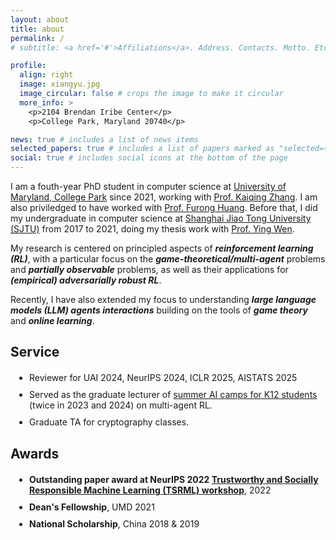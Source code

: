 ```yaml
---
layout: about
title: about
permalink: /
# subtitle: <a href='#'>Affiliations</a>. Address. Contacts. Motto. Etc.

profile:
  align: right
  image: xiangyu.jpg
  image_circular: false # crops the image to make it circular
  more_info: >
    <p>2104 Brendan Iribe Center</p>
    <p>College Park, Maryland 20740</p>

news: true # includes a list of news items
selected_papers: true # includes a list of papers marked as "selected={true}"
social: true # includes social icons at the bottom of the page
---
```


I am a fouth-year PhD student in computer science at [University of Maryland, College Park](https://www.cs.umd.edu) since 2021, working with [Prof. Kaiqing Zhang](https://kzhang66.github.io/index.html). I am also priviledged to have worked with [Prof. Furong Huang](https://furong-huang.com). Before that, I did my undergraduate in computer science at [Shanghai Jiao Tong University (SJTU)](https://en.sjtu.edu.cn/) from 2017 to 2021, doing my thesis work with [Prof. Ying Wen](https://yingwen.io).

My research is centered on principled aspects of ***reinforcement learning (RL)***, with a particular focus on the ***game-theoretical/multi-agent*** problems and ***partially observable*** problems, as well as their applications for ***(empirical) adversarially robust RL***. 

Recently, I have also extended my focus to understanding ***large language models (LLM) agents interactions*** building on the tools of ***game theory*** and ***online learning***.

<!-- awards-section -->

## Service
<ul style="margin-top: 20px; padding-left: 30px; list-style-type: disc;">
  <li style="margin-bottom: 10px;">Reviewer for UAI 2024, NeurIPS 2024, ICLR 2025, AISTATS 2025</li>
  <li style="margin-bottom: 10px;">Served as the graduate lecturer of <a href="https://inclusion.cs.umd.edu/outreach/aisummer" target="_blank">summer AI camps for K12 students</a> (twice in 2023 and 2024) on multi-agent RL.</li>
  <li style="margin-bottom: 10px;">Graduate TA for cryptography classes.</li>
</ul>

## Awards
<ul style="margin-top: 20px; padding-left: 30px; list-style-type: disc;">
  <li style="margin-bottom: 10px;"><strong>Outstanding paper award at NeurIPS 2022 <a href="https://tsrml2022.github.io" target="_blank">Trustworthy and Socially Responsible Machine Learning (TSRML) workshop</a></strong>, 2022</li>
  <li style="margin-bottom: 10px;"><strong>Dean's Fellowship</strong>, UMD 2021</li>
  <li style="margin-bottom: 10px;"><strong>National Scholarship</strong>, China 2018 & 2019</li>
</ul>
